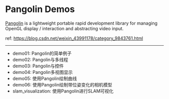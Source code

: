# Pangolin Demos

[Pangolin](https://github.com/stevenlovegrove/Pangolin) is a lightweight portable rapid development library for managing OpenGL display / interaction and abstracting video input.

ref: https://blog.csdn.net/weixin_43991178/category_9843761.html

-----

* demo01: Pangolin的简单例子
* demo02: Pangolin与多线程
* demo03: Pangolin与控件
* demo04: Pangolin多视图显示
* demo05: 使用Pangolin绘制曲线
* demo06: 使用Pangolin绘制带位姿变化的相机模型
* slam_visualization: 使用Pangolin进行SLAM可视化